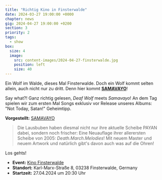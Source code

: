```yaml
---
title: "Richtig Kino in Finsterwalde"
date: 2024-03-27 19:00:00 +0000
chapter: news
gig: 2024-04-27 19:00:00 +0200
section: 3
priority: 2
tags:
  - show
box:
  size: 4
  image:
    src: content-images/2024-04-27-finsterwalde.jpg
    position: left
    size: 40
---
```


Ein Wolf im Walde, dieses Mal Finsterwalde.
Doch ein Wolf kommt selten allein, auch nicht nur zu dritt.
Denn hier kommt **[SAMAVAYO](https://samavayo.bandcamp.com/)**!

Say what?!
Ganz richtig gelesen, _Deaf Wolf_ meets _Samavayo_!
An dem Tag spielen wir zum ersten Mal Songs exklusiv vor Release unseres Albums: "Not Today, Satan!"
Geheimtipp.


**Vorgestellt:** [SAMAVAYO](https://samavayo.bandcamp.com/)

> Die Lausbuben haben diesmal nicht nur ihre aktuelle Scheibe PAYAN dabei, sondern noch frischer:
> Eine Neuauflage ihrer allerersten Scheibe von 2005: _Death.March.Melodies_!
> Mit neuem Master und neuem Artwork und natürlich gibt's davon auch was auf die Ohren!


Los gehts!
* **Event:** [Kino Finsterwalde](https://www.facebook.com/events/1312960419376413/)
* **Standort:** Karl-Marx-Straße 8, 03238 Finsterwalde, Germany
* **Startzeit:** 27.04.2024 um 20:30 Uhr
